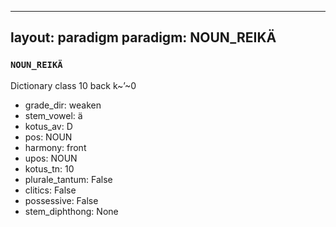 
---
layout: paradigm
paradigm: NOUN_REIKÄ
---
### ` NOUN_REIKÄ `

Dictionary class 10 back k~’~0
* grade_dir: weaken
* stem_vowel: ä
* kotus_av: D
* pos: NOUN
* harmony: front
* upos: NOUN
* kotus_tn: 10
* plurale_tantum: False
* clitics: False
* possessive: False
* stem_diphthong: None
